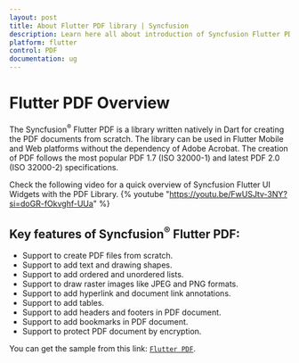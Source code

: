 ```yaml
---
layout: post
title: About Flutter PDF library | Syncfusion
description: Learn here all about introduction of Syncfusion Flutter PDF non-UI library and its features, and more.
platform: flutter
control: PDF
documentation: ug
---
```


# Flutter PDF Overview

The Syncfusion<sup>&reg;</sup> Flutter PDF is a library written natively in Dart for creating the PDF documents from scratch. The library can be used in Flutter Mobile and Web platforms without the dependency of Adobe Acrobat. The creation of PDF follows the most popular PDF 1.7 (ISO 32000-1) and latest PDF 2.0 (ISO 32000-2) specifications.

Check the following video for a quick overview of Syncfusion Flutter UI Widgets with the PDF Library.
{% youtube "https://youtu.be/FwUSJtv-3NY?si=doGR-fOkvghf-UUa" %}

## Key features of Syncfusion<sup>&reg;</sup> Flutter PDF:

* Support to create PDF files from scratch.
* Support to add text and drawing shapes.
* Support to add ordered and unordered lists.
* Support to draw raster images like JPEG and PNG formats.
* Support to add hyperlink and document link annotations.
* Support to add tables.
* Support to add headers and footers in PDF document.
* Support to add bookmarks in PDF document.
* Support to protect PDF document by encryption.

You can get the sample from this link: [`Flutter PDF`](https://github.com/syncfusion/flutter-examples).